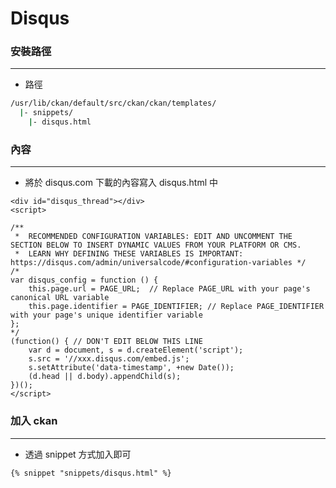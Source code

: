 # Disqus

<script type="text/javascript" src="../js/general.js"></script>

### 安裝路徑
---

* 路徑

```bash
/usr/lib/ckan/default/src/ckan/ckan/templates/
  |- snippets/
    |- disqus.html
```

### 內容
---

* 將於 disqus.com 下載的內容寫入 disqus.html 中

```
<div id="disqus_thread"></div>
<script>

/**
 *  RECOMMENDED CONFIGURATION VARIABLES: EDIT AND UNCOMMENT THE SECTION BELOW TO INSERT DYNAMIC VALUES FROM YOUR PLATFORM OR CMS.
 *  LEARN WHY DEFINING THESE VARIABLES IS IMPORTANT: https://disqus.com/admin/universalcode/#configuration-variables */
/*
var disqus_config = function () {
    this.page.url = PAGE_URL;  // Replace PAGE_URL with your page's canonical URL variable
    this.page.identifier = PAGE_IDENTIFIER; // Replace PAGE_IDENTIFIER with your page's unique identifier variable
};
*/
(function() { // DON'T EDIT BELOW THIS LINE
    var d = document, s = d.createElement('script');
    s.src = '//xxx.disqus.com/embed.js';
    s.setAttribute('data-timestamp', +new Date());
    (d.head || d.body).appendChild(s);
})();
</script>
```

### 加入 ckan
---

* 透過 snippet 方式加入即可

```
{% snippet "snippets/disqus.html" %}
```

